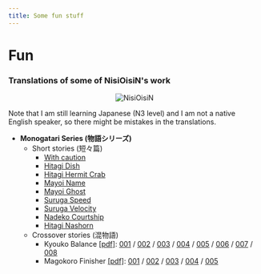 ```yaml
---
title: Some fun stuff
---
```


# Fun

### Translations of some of NisiOisiN's work

<center>
    <img src="/assets/images/nisioisin-logo.png" alt="NisiOisiN">
</center>

Note that I am still learning Japanese (N3 level) and I am not a native English speaker, so there might be mistakes in the translations.

- **Monogatari Series (物語シリーズ)**
    - Short stories (短々篇)
        - [With caution](/translation/en/kokoro-shite)
        - [Hitagi Dish](/translation/en/hitagi-dish)
        - [Hitagi Hermit Crab](/translation/en/hitagi-hermit-crab)
        - [Mayoi Name](/translation/en/mayoi-name)
        - [Mayoi Ghost](/translation/en/mayoi-ghost)
        - [Suruga Speed](/translation/en/suruga-speed)
        - [Suruga Velocity](/translation/en/suruga-velocity)
        - [Nadeko Courtship](/translation/en/nadeko-courtship)
        - [Hitagi Nashorn](/translation/en/hitagi-nasuhorun)
    - Crossover stories (混物語)
        - Kyouko Balance [[pdf]](/assets/translations/kyouko-balance.pdf): [001](/translation/en/kyouko-balance/001) / [002](/translation/en/kyouko-balance/002) / [003](/translation/en/kyouko-balance/003) / [004](/translation/en/kyouko-balance/004) / [005](/translation/en/kyouko-balance/005) / [006](/translation/en/kyouko-balance/006) / [007](/translation/en/kyouko-balance/007) / [008](/translation/en/kyouko-balance/008)
        - Magokoro Finisher [[pdf]](/assets/translations/magokoro-finisher.pdf): [001](/translation/en/magokoro-finisher/001) / [002](/translation/en/magokoro-finisher/002) / [003](/translation/en/magokoro-finisher/003) / [004](/translation/en/magokoro-finisher/004) / [005](/translation/en/magokoro-finisher/005)
